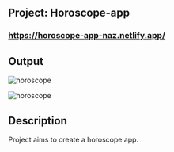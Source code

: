 ## Project: Horoscope-app
### https://horoscope-app-naz.netlify.app/

## Output
<img src="./src/assets/horoscope.png.png" alt="horoscope">

![horoscope](./horoscope-app.gif)
## Description
Project aims to create a horoscope app.
